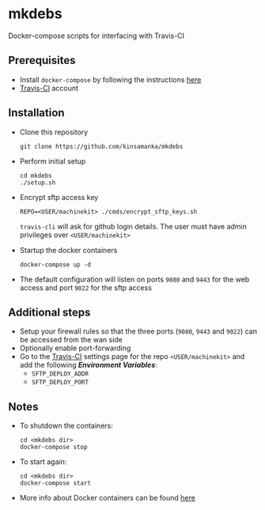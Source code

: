 # mkdebs
Docker-compose scripts for interfacing with Travis-CI

## Prerequisites
- Install `docker-compose` by following the instructions [here](https://docs.docker.com/compose/install/)
- [Travis-CI](https://travis-ci.org/) account

## Installation
- Clone this repository 

	```
	git clone https://github.com/kinsamanka/mkdebs
	```
- Perform initial setup 

	```
    cd mkdebs
    ./setup.sh
    ```
- Encrypt sftp access key 

    ```
    REPO=<USER/machinekit> ./cmds/encrypt_sftp_keys.sh
    ```

  `travis-cli` will ask for github login details.
  The user must have admin privileges over `<USER/machinekit>`
- Startup the docker containers

  ```
  docker-compose up -d
  ```
- The default configuration will listen on ports `9080` and `9443` for the web access and port `9022` for the sftp access

## Additional steps
- Setup your firewall rules so that the three ports (`9080`, `9443` and `9022`) can be accessed from the wan side
- Optionally enable port-forwarding
- Go to the [Travis-CI](https://travis-ci.org/) settings page for the repo `<USER/machinekit>` and add the following __*Environment Variables*__:
  - `SFTP_DEPLOY_ADDR`
  - `SFTP_DEPLOY_PORT`

## Notes
- To shutdown the containers:

  ```
  cd <mkdebs dir>
  docker-compose stop
  ```
- To start again:

  ```
  cd <mkdebs dir>
  docker-compose start
  ```
- More info about Docker containers can be found [here](https://docs.docker.com/compose/)




